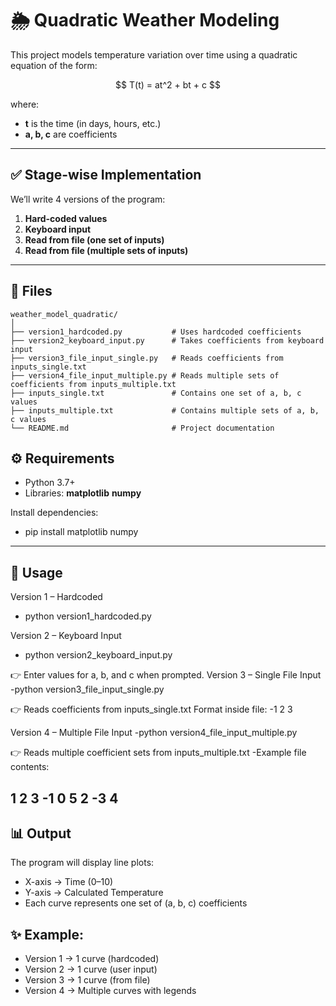 # 🌦️ Quadratic Weather Modeling

This project models temperature variation over time using a quadratic equation of the form:

<div align="center">
$$
T(t) = at^2 + bt + c
$$
</div>

where:
- **t** is the time (in days, hours, etc.)
- **a, b, c** are coefficients

---

## ✅ Stage-wise Implementation
We’ll write 4 versions of the program:
1. **Hard-coded values**
2. **Keyboard input**
3. **Read from file (one set of inputs)**
4. **Read from file (multiple sets of inputs)**

---

## 📂 Files

```text
weather_model_quadratic/
│
├── version1_hardcoded.py           # Uses hardcoded coefficients
├── version2_keyboard_input.py      # Takes coefficients from keyboard input
├── version3_file_input_single.py   # Reads coefficients from inputs_single.txt
├── version4_file_input_multiple.py # Reads multiple sets of coefficients from inputs_multiple.txt
├── inputs_single.txt               # Contains one set of a, b, c values
├── inputs_multiple.txt             # Contains multiple sets of a, b, c values
└── README.md                       # Project documentation
```
## ⚙️ Requirements
- Python 3.7+
- Libraries:
    **matplotlib**
    **numpy**
  
Install dependencies:
- pip install matplotlib numpy

---
## 🚀 Usage
Version 1 – Hardcoded
- python version1_hardcoded.py

Version 2 – Keyboard Input
- python version2_keyboard_input.py


👉 Enter values for a, b, and c when prompted.
Version 3 – Single File Input
-python version3_file_input_single.py

👉 Reads coefficients from inputs_single.txt
Format inside file:
-1 2 3

Version 4 – Multiple File Input
-python version4_file_input_multiple.py

👉 Reads multiple coefficient sets from inputs_multiple.txt
-Example file contents:

1 2 3
-1 0 5
2 -3 4
---

## 📊 Output
The program will display line plots:
- X-axis → Time (0–10)
- Y-axis → Calculated Temperature
- Each curve represents one set of (a, b, c) coefficients

## ✨ Example:
- Version 1 → 1 curve (hardcoded)
- Version 2 → 1 curve (user input)
- Version 3 → 1 curve (from file)
- Version 4 → Multiple curves with legends
